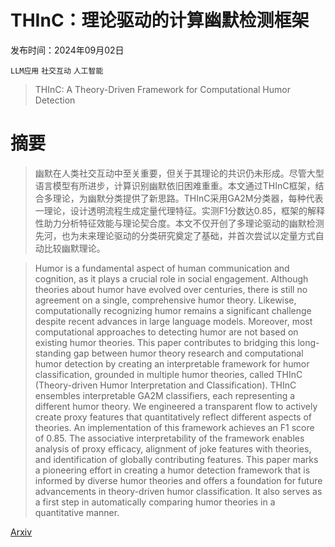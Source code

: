 # THInC：理论驱动的计算幽默检测框架

发布时间：2024年09月02日

`LLM应用` `社交互动` `人工智能`

> THInC: A Theory-Driven Framework for Computational Humor Detection

# 摘要

> 幽默在人类社交互动中至关重要，但关于其理论的共识仍未形成。尽管大型语言模型有所进步，计算识别幽默依旧困难重重。本文通过THInC框架，结合多理论，为幽默分类提供了新思路。THInC采用GA2M分类器，每种代表一理论，设计透明流程生成定量代理特征。实测F1分数达0.85，框架的解释性助力分析特征效能与理论契合度。本文不仅开创了多理论驱动的幽默检测先河，也为未来理论驱动的分类研究奠定了基础，并首次尝试以定量方式自动比较幽默理论。

> Humor is a fundamental aspect of human communication and cognition, as it plays a crucial role in social engagement. Although theories about humor have evolved over centuries, there is still no agreement on a single, comprehensive humor theory. Likewise, computationally recognizing humor remains a significant challenge despite recent advances in large language models. Moreover, most computational approaches to detecting humor are not based on existing humor theories. This paper contributes to bridging this long-standing gap between humor theory research and computational humor detection by creating an interpretable framework for humor classification, grounded in multiple humor theories, called THInC (Theory-driven Humor Interpretation and Classification). THInC ensembles interpretable GA2M classifiers, each representing a different humor theory. We engineered a transparent flow to actively create proxy features that quantitatively reflect different aspects of theories. An implementation of this framework achieves an F1 score of 0.85. The associative interpretability of the framework enables analysis of proxy efficacy, alignment of joke features with theories, and identification of globally contributing features. This paper marks a pioneering effort in creating a humor detection framework that is informed by diverse humor theories and offers a foundation for future advancements in theory-driven humor classification. It also serves as a first step in automatically comparing humor theories in a quantitative manner.

[Arxiv](https://arxiv.org/abs/2409.01232)